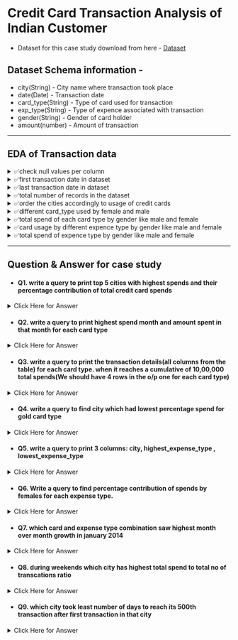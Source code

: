 # Credit Card Transaction Analysis of Indian Customer

- Dataset for this case study download from here - [Dataset](https://www.kaggle.com/datasets/thedevastator/analyzing-credit-card-spending-habits-in-india)

## Dataset Schema information - 
- city(String) - City name where transaction took place
- date(Date) - Transaction date
- card_type(String) - Type of card used for transaction
- exp_type(String) - Type of expence associated with transaction
- gender(String) - Gender of card holder
- amount(number) - Amount of transaction

----------------------------------------------------------------------------------------------------------------------------

## EDA of Transaction data
<details>
	<summary>✅check null values per column</summary>
	
```sql
select
	sum(case when "index" is null then 1 else 0 end) as index_null_cnt,
	sum(case when City is null then 1 else 0 end) as city_null_cnt,
	sum(case when "Date" is null then 1 else 0 end) as date_null_cnt,
	sum(case when Card_Type is null then 1 else 0 end) as card_type_null_cnt,
	sum(case when Exp_Type is null then 1 else 0 end) as exp_type_null_cnt,
	sum(case when Gender is null then 1 else 0 end) as gender_null_cnt,
	sum(case when Amount is null then 1 else 0 end) as amount_null_cnt
from cct;
```
</details>
<details>
	<summary>✅first transaction date in dataset</summary>
	
```sql
select TOP 1 "Date"
from cct
order by "Date" asc;
```
</details>
<details>
	<summary>✅last transaction date in dataset</summary>
	
```sql
select TOP 1 "Date"
from cct
order by "Date" desc;
```
</details>
<details>
	<summary>✅total number of records in the dataset</summary>
	
```sql
select count(*) as total_records
from cct;
```
</details>
<details>
	<summary>✅order the cities accordingly to usage of credit cards</summary>
	
```sql
select City, count(1) as card_used_frequecy
from cct
group by City
order by 2 desc;
```
</details>
<details>
	<summary>✅different card_type used by female and male</summary>
	
```sql
select Card_Type, Gender,
	count(1) as card_usage_freq
from cct
group by Card_Type, Gender
order by card_usage_freq desc;
```
</details>
<details>
	<summary>✅total spend of each card type by gender like male and female</summary>
	
```sql
select Card_Type, Gender,
	sum(Amount) as total_amount_spend
from cct
group by Card_Type, Gender
order by total_amount_spend desc;
```
</details>
<details>
	<summary>✅card usage by different expence type by gender like male and female</summary>
	
```sql
select Card_Type, Exp_Type,
	count(1) as total_amount_spend
from cct
group by Card_Type, Exp_Type
order by total_amount_spend desc;
```
</details>
<details>
	<summary>✅total spend of expence type by gender like male and female</summary>
	
```sql
select Card_Type, Exp_Type,
	sum(Amount) as total_amount_spend
from cct
group by Card_Type, Exp_Type
order by total_amount_spend desc;
```
</details>

------------------------------------------------------------------------------------------------------------------------

## Question & Answer for case study

- #### Q1. write a query to print top 5 cities with highest spends and their percentage contribution of total credit card spends
<details>
	<summary> Click Here for Answer </summary>
	
```sql
with total_spent_cte as (
	select sum(Amount) as total_amount_spend
	from cct
), top_5_highest_spend_cities as (
	select TOP 5 City,
		sum(Amount) as spent_amount
	from cct
	group by City
	order by spent_amount desc
)
select tc.City, tc.spent_amount,
	ts.total_amount_spend,
	ROUND((100.0*tc.spent_amount) / ts.total_amount_spend, 2) as contribute_perc
from top_5_highest_spend_cities as tc
join total_spent_cte as ts
	on 1=1;
```
</details>


- #### Q2. write a query to print highest spend month and amount spent in that month for each card type
<details>
	<summary> Click Here for Answer </summary>
	
```sql
select TOP 1 Card_Type, 
	DATEPART(YEAR, "Date") as date_year,
	DATENAME(MONTH, "Date") as date_month,
	sum(Amount) as amount_spend
from cct
group by Card_Type, DATEPART(YEAR, "Date"), DATENAME(MONTH, "Date")
order by amount_spend desc;
```
</details>


- #### Q3. write a query to print the transaction details(all columns from the table) for each card type. when it reaches a cumulative of 10,00,000 total spends(We should have 4 rows in the o/p one for each card type)
<details>
	<summary> Click Here for Answer </summary>
	
```sql
-- SOLUTION 1 : 
with cumulative_sum_cte as (
	select *,
		SUM(Amount) over(partition by Card_Type order by "Date", Amount) as cumulative_sum
	from cct
), rank_cs_cte as (
	select *,
		DENSE_RANK() over(partition by Card_Type order by cumulative_sum) as drnk
	from cumulative_sum_cte
	where cumulative_sum >= 1000000
)
select *
from rank_cs_cte
where drnk = 1;

-- SOLUTION 2:
WITH cumulative_sum_cte AS (
    SELECT Card_Type, Date, Amount,
        SUM(Amount) OVER (PARTITION BY Card_Type ORDER BY "Date", Amount) AS cumulative_sum
    FROM cct
), threshold_cte AS (
    SELECT Card_Type, Date, Amount, cumulative_sum,
        LAG(cumulative_sum, 1, 0) OVER (PARTITION BY Card_Type ORDER BY "Date", Amount) AS prev_cumulative_sum
    FROM cumulative_sum_cte
)
SELECT Card_Type, Date, Amount,cumulative_sum
FROM threshold_cte
WHERE cumulative_sum >= 1000000 
	AND prev_cumulative_sum < 1000000;
```
</details>


- #### Q4. write a query to find city which had lowest percentage spend for gold card type
<details>
	<summary> Click Here for Answer </summary>
	
```sql
-- SOLUTION 1:
with gold_ts_cte as (
	select City,
		SUM(Amount) as citywise_total_gold_spend
	from cct
	where Card_Type = 'Gold'
	group by City
), city_gold_cte as (
	select City,
		SUM(Amount) as city_amount_spend
	from cct
	group by City
)
select TOP 1 a.City,
	ROUND((100*a.citywise_total_gold_spend*1.0/b.city_amount_spend*1.0), 2) as gold_percentage
from gold_ts_cte as a
join city_gold_cte as b
	on a.City = b.City
order by gold_percentage asc;

-- SOLUTION 2:
WITH city_spend_cte AS (
    SELECT City,
        SUM(CASE WHEN Card_Type = 'Gold' THEN Amount ELSE 0 END) AS citywise_total_gold_spend,
        SUM(Amount) AS city_amount_spend
    FROM cct
    GROUP BY City
)
SELECT TOP 1 City,
    ROUND(100.0 * citywise_total_gold_spend / city_amount_spend, 2) AS gold_percentage
FROM city_spend_cte
ORDER BY gold_percentage ASC;

```
</details>


- #### Q5. write a query to print 3 columns: city, highest_expense_type , lowest_expense_type 
<details>
	<summary> Click Here for Answer </summary>
	
```sql
-- SOLUTION 1:
WITH city_exp_cte AS (
    SELECT City, Exp_Type,
        SUM(Amount) AS spend_amount
    FROM cct
    GROUP BY City, Exp_Type
), min_max_exp_cte AS (
    SELECT City,
        MIN(spend_amount) AS min_spend,
        MAX(spend_amount) AS max_spend
    FROM city_exp_cte
    GROUP BY City
)
SELECT 
    a.City,
    MAX(CASE WHEN b.spend_amount = a.min_spend THEN b.Exp_Type END) AS lowest_expense_type,
    MAX(CASE WHEN b.spend_amount = a.max_spend THEN b.Exp_Type END) AS highest_expense_type
FROM min_max_exp_cte AS a
JOIN city_exp_cte AS b
    ON a.City = b.City
GROUP BY a.City;

-- SOLUTION 2:
SELECT 
    City,
    MAX(CASE WHEN spend_amount = MIN(spend_amount) OVER (PARTITION BY City) THEN Exp_Type END) AS lowest_expense_type,
    MAX(CASE WHEN spend_amount = MAX(spend_amount) OVER (PARTITION BY City) THEN Exp_Type END) AS highest_expense_type
FROM (
    SELECT City, Exp_Type,
        SUM(Amount) AS spend_amount
    FROM cct
    GROUP BY City, Exp_Type
) AS city_exp
GROUP BY City;

```
</details>


- #### Q6. Write a query to find percentage contribution of spends by females for each expense type.
<details>
	<summary> Click Here for Answer </summary>
	
```sql
-- SOLUTION 1:
with cte_1 as (
	select  Exp_Type , 
		sum(Amount) as Exp_type_spent_amount
	from cct
	where Gender = 'F'
	group by Exp_Type
), cte_2 as (
	select sum(Amount) as total_spent
	from cct
	where Gender = 'F'
)
select Exp_Type,
	Exp_type_spent_amount,
	total_spent,
	format(100.0* Exp_type_spent_amount / total_spent ,'N2') as perc_contribution_spent_female
from  cte_1 inner join cte_2 on 1=1;

-- SOLUTION 2:
WITH cte AS (
    SELECT Exp_Type,
        SUM(Amount) AS Exp_type_spent_amount,
        SUM(SUM(Amount)) OVER () AS total_spent
    FROM cct
    WHERE Gender = 'F'
    GROUP BY Exp_Type
)
SELECT Exp_Type,
    Exp_type_spent_amount,
    total_spent,
    FORMAT(100.0 * Exp_type_spent_amount / total_spent, 'N2') AS perc_contribution_spent_female
FROM cte;
```
</details>


- #### Q7. which card and expense type combination saw highest month over month growth in january 2014
<details>
	<summary> Click Here for Answer </summary>
	
```sql
-- SOLUTION 1:
with cte1 as (
	select Card_Type, Exp_Type,
		DATEPART(YEAR, Date) as year,
		DATEPART(MONTH, Date) as Month,
		sum(Amount) as total_amount
	from cct
	group by Card_Type, Exp_Type, 
		DATEPART(YEAR, Date), DATEPART(MONTH, Date)
), cte2 as (
	select *,
		LAG(total_amount, 1) over(partition by Card_Type, Exp_Type order by year, Month) as prev_month_total_amount
	from cte1
), cte3 as (
	select *,
		100.0*(total_amount - prev_month_total_amount) / prev_month_total_amount as growth_per_month
	from cte2
	where year = 2014
		and Month = 1
)
select TOP 1 *
from cte3
order by growth_per_month desc;

-- SOLUTION 2:
WITH cte AS (
    SELECT Card_Type, Exp_Type,
        DATEPART(YEAR, Date) AS year, DATEPART(MONTH, Date) AS Month,
        SUM(Amount) AS total_amount,
        LAG(SUM(Amount), 1) OVER (PARTITION BY Card_Type, Exp_Type ORDER BY DATEPART(YEAR, Date), DATEPART(MONTH, Date))
			AS prev_month_total_amount
    FROM cct
    GROUP BY Card_Type, Exp_Type, DATEPART(YEAR, Date), DATEPART(MONTH, Date)
)
SELECT TOP 1 Card_Type, Exp_Type, year, Month, total_amount, prev_month_total_amount,
    100.0 * (total_amount - prev_month_total_amount) / prev_month_total_amount AS growth_per_month
FROM cte
WHERE year = 2014 AND Month = 1
ORDER BY growth_per_month DESC;

```
</details>


- #### Q8. during weekends which city has highest total spend to total no of transcations ratio 
<details>
	<summary> Click Here for Answer </summary>
	
```sql
-- SOLUTION 1:
select TOP 1 City,
	SUM(Amount) as total_spend,
	COUNT(1) as transaction_cnt,
	ration = SUM(Amount) / COUNT(1)
from cct
where DATEPART(WEEKDAY, Date) in (7, 1)
group by City
order by ration desc;

```
</details>


- #### Q9. which city took least number of days to reach its 500th transaction after first transaction in that city 
<details>
	<summary> Click Here for Answer </summary>
	
```sql
-- SOLUTION 1:
with cte1 as (
	select City,
		count(1) as transaction_cnt,
		MIN(Date) as min_trans_date,
		MAX(Date) as max_trans_date
	from cct
	group by City
	having count(1) >= 500
), cte2 as (
	select City, Date,
		ROW_NUMBER() over(partition by city order by Date) as rn
	from cct
	where City in (select City from cte1)
), cte3 as (
	select a.City, a.min_trans_date, a.max_trans_date,
		a.transaction_cnt, b.Date
	from cte1 as a
	join cte2 as b
		on a.City = b.City
	where b.rn = 500
)
select City, min_trans_date, Date as "500th_trans_date",
	DATEDIFF(DAY, min_trans_date, Date) as day_to_reach_500th_trans
from cte3
order by day_to_reach_500th_trans;

-- SOLUTION 2:
WITH cte AS (
    SELECT City,
        COUNT(1) AS transaction_cnt,
        MIN(Date) AS min_trans_date,
        MAX(Date) AS max_trans_date,
        ROW_NUMBER() OVER(PARTITION BY City ORDER BY Date) AS rn
    FROM cct
    GROUP BY City
    HAVING COUNT(1) >= 500
)
SELECT City, min_trans_date, 
    MAX(CASE WHEN rn = 500 THEN Date END) AS "500th_trans_date",
    DATEDIFF(DAY, min_trans_date, MAX(CASE WHEN rn = 500 THEN Date END)) AS day_to_reach_500th_trans
FROM cte
GROUP BY City, min_trans_date, max_trans_date, transaction_cnt
ORDER BY day_to_reach_500th_trans;

```
</details>
